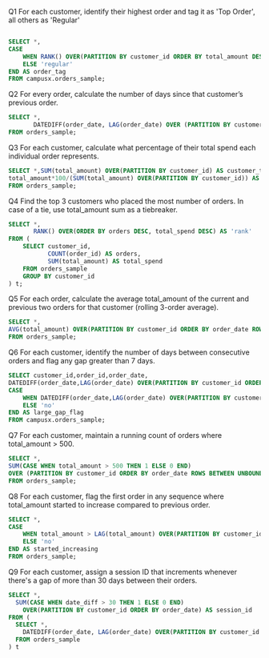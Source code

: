 Q1 For each customer, identify their highest order and tag it as 'Top Order', all others as 'Regular'
``` sql

SELECT *,
CASE
    WHEN RANK() OVER(PARTITION BY customer_id ORDER BY total_amount DESC) = 1 THEN 'top_order'
    ELSE 'regular'
END AS order_tag
FROM campusx.orders_sample;
```
Q2 For every order, calculate the number of days since that customer’s previous order.
``` sql
SELECT *, 
       DATEDIFF(order_date, LAG(order_date) OVER (PARTITION BY customer_id ORDER BY order_date)) AS days_since_last_order
FROM orders_sample;
```
Q3 For each customer, calculate what percentage of their total spend each individual order represents.
``` sql
SELECT *,SUM(total_amount) OVER(PARTITION BY customer_id) AS customer_total, 
total_amount*100/(SUM(total_amount) OVER(PARTITION BY customer_id)) AS percentage_of_total
FROM orders_sample;
```
Q4 Find the top 3 customers who placed the most number of orders. In case of a tie, use total_amount sum as a tiebreaker.
``` sql
SELECT *,
       RANK() OVER(ORDER BY orders DESC, total_spend DESC) AS 'rank'
FROM (
    SELECT customer_id,
           COUNT(order_id) AS orders,
           SUM(total_amount) AS total_spend
    FROM orders_sample
    GROUP BY customer_id
) t;
```
Q5 For each order, calculate the average total_amount of the current and previous two orders for that customer (rolling 3-order average).
``` sql
SELECT *,
AVG(total_amount) OVER(PARTITION BY customer_id ORDER BY order_date ROWS BETWEEN 2 PRECEDING AND CURRENT ROW) AS rolling_avg
FROM orders_sample;
```
Q6 For each customer, identify the number of days between consecutive orders and flag any gap greater than 7 days.
``` sql
SELECT customer_id,order_id,order_date, 
DATEDIFF(order_date,LAG(order_date) OVER(PARTITION BY customer_id ORDER BY order_date)) AS days_since_last,
CASE
    WHEN DATEDIFF(order_date,LAG(order_date) OVER(PARTITION BY customer_id ORDER BY order_date)) >=7 THEN 'yes'
    ELSE 'no'
END AS large_gap_flag
FROM campusx.orders_sample;
```
Q7 For each customer, maintain a running count of orders where total_amount > 500.
``` sql
SELECT *,
SUM(CASE WHEN total_amount > 500 THEN 1 ELSE 0 END)
OVER (PARTITION BY customer_id ORDER BY order_date ROWS BETWEEN UNBOUNDED PRECEDING AND CURRENT ROW) AS count_above_500
FROM orders_sample;
```
Q8 For each customer, flag the first order in any sequence where total_amount started to increase compared to previous order.
``` sql
SELECT *, 
CASE 
    WHEN total_amount > LAG(total_amount) OVER(PARTITION BY customer_id ORDER BY order_date) THEN 'yes'
    ELSE 'no'
END AS started_increasing
FROM orders_sample;
```
Q9 For each customer, assign a session ID that increments whenever there's a gap of more than 30 days between their orders.
``` sql
SELECT *,
  SUM(CASE WHEN date_diff > 30 THEN 1 ELSE 0 END)
    OVER(PARTITION BY customer_id ORDER BY order_date) AS session_id
FROM (
  SELECT *,
    DATEDIFF(order_date, LAG(order_date) OVER(PARTITION BY customer_id ORDER BY order_date)) AS date_diff
  FROM orders_sample
) t


